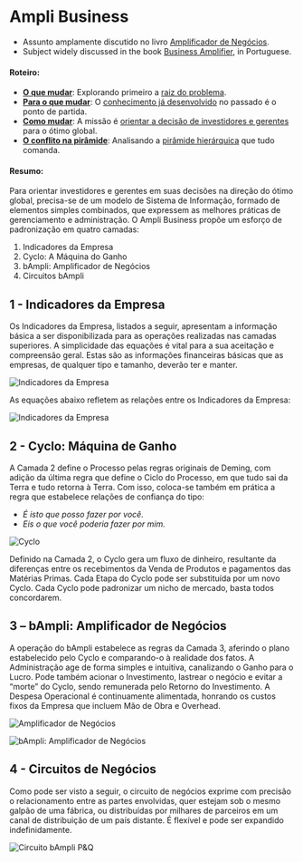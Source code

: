 # Ampli Business

- Assunto amplamente discutido no livro [Amplificador de Negócios](https://www.amazon.com/Amplificador-Neg%C3%B3cios-intelig%C3%AAncia-aproveitar-dispon%C3%ADveis/dp/8592301009).
- Subject widely discussed in the book [Business Amplifier](https://www.amazon.com/Amplificador-Neg%C3%B3cios-intelig%C3%AAncia-aproveitar-dispon%C3%ADveis/dp/8592301009), in Portuguese.

#### Roteiro:

- **[O que mudar](./1.o-que-mudar.md)**: Explorando primeiro a [raiz do problema](./1.o-que-mudar.md). 
- **[Para o que mudar](./2.para-o-que-mudar.md)**: O [conhecimento já desenvolvido](./2.para-o-que-mudar.md) no passado é o ponto de partida.
- **[Como mudar](./3.como-mudar.md)**: A missão é [orientar a decisão de investidores e gerentes](./3.como-mudar.md) para o ótimo global.
- **[O conflito na pirâmide](./4.o-conflito-na-piramide.md)**: Analisando a [pirâmide hierárquica](./4.o-conflito-na-piramide.md) que tudo comanda.

#### Resumo:

Para orientar investidores e gerentes em suas decisões na direção do ótimo global, precisa-se de um modelo de Sistema de Informação, formado de elementos simples combinados, que expressem as melhores práticas de gerenciamento e administração. O Ampli Business  propõe um esforço de padronização em quatro camadas:

1.	Indicadores da Empresa
2.	Cyclo: A Máquina do Ganho
3.	bAmpli: Amplificador de Negócios
4.	Circuitos bAmpli

## 1 - Indicadores da Empresa	

Os Indicadores da Empresa, listados a seguir, apresentam a informação básica a ser disponibilizada para as operações realizadas nas camadas superiores. A simplicidade das equações é vital para a sua aceitação e compreensão geral. Estas são as informações financeiras básicas que as empresas, de qualquer tipo e tamanho, deverão ter e manter.	

![Indicadores da Empresa](http://i.imgur.com/POCZC87.png)	

As equações abaixo refletem as relações entre os Indicadores da Empresa:	

![Indicadores da Empresa](http://i.imgur.com/KmEOTWU.png)	

## 2 - Cyclo: Máquina de Ganho	

A Camada 2 define o Processo pelas regras originais de Deming, com adição da última regra que define o Ciclo do Processo, em que tudo sai da Terra e tudo retorna à Terra. Com isso, coloca-se também em prática a regra que estabelece relações de confiança do tipo:

- *É isto que posso fazer por você.*  
- *Eis o que você poderia fazer por mim.*	

![Cyclo](http://i.imgur.com/yh9pcxf.png)	


Definido na Camada 2, o Cyclo gera um fluxo de dinheiro, resultante da diferenças entre os recebimentos da Venda de Produtos e pagamentos das Matérias Primas. Cada Etapa do Cyclo pode ser substituída por um novo Cyclo. Cada Cyclo pode padronizar um nicho de mercado, basta todos concordarem.	

## 3 – bAmpli: Amplificador de Negócios	

A operação do bAmpli estabelece as regras da Camada 3, aferindo o plano estabelecido pelo Cyclo e comparando-o à realidade dos fatos. A Administração age de forma simples e intuitiva, canalizando o Ganho para o Lucro. Pode também acionar o Investimento, lastrear o negócio e evitar a “morte” do Cyclo, sendo remunerada pelo Retorno do Investimento. A Despesa Operacional é continuamente alimentada, honrando os custos fixos da Empresa que incluem Mão de Obra e Overhead. 	

![Amplificador de Negócios](http://i.imgur.com/XyBPfpG.png)	

![bAmpli: Amplificador de Negócios](http://i.imgur.com/WClMUQp.png)	

## 4 - Circuitos de Negócios	

Como pode ser visto a seguir, o circuito de negócios exprime com precisão o relacionamento entre as partes envolvidas, quer estejam sob o mesmo galpão de uma fábrica, ou distribuídas por milhares de parceiros em um canal de distribuição de um país distante. É flexível e pode ser expandido indefinidamente.

![Circuito bAmpli P&Q](http://i.imgur.com/XDgV9TY.png)